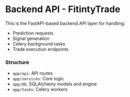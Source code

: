 # Backend API - FitintyTrade

This is the FastAPI-based backend API layer for handling:
- Prediction requests
- Signal generation
- Celery background tasks
- Trade execution endpoints

### Structure
- `app/api`: API routes
- `app/services`: Core logic
- `app/db`: SQLAlchemy models and engine
- `app/tasks`: Celery workers

